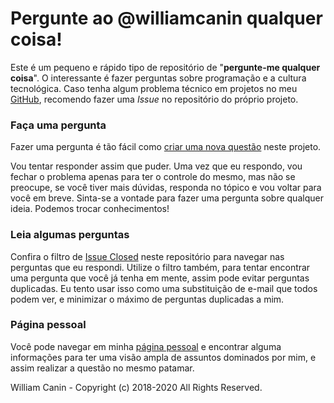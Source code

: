 # Pergunte ao @williamcanin qualquer coisa!

Este é um pequeno e rápido tipo de repositório de "**pergunte-me qualquer coisa**".
O interessante é fazer perguntas sobre programação e a cultura tecnológica. Caso tenha algum problema técnico em projetos no meu [GitHub](https://github.com/williamcanin), recomendo fazer uma *Issue* no repositório do próprio projeto.

### Faça uma pergunta

Fazer uma pergunta é tão fácil como [criar uma nova questão](https://github.com/williamcanin/askme/issues/new) neste projeto.

Vou tentar responder assim que puder. Uma vez que eu respondo, vou fechar o problema apenas para ter o controle do mesmo, mas não se preocupe, se você tiver mais dúvidas, responda no tópico e vou voltar para você em breve. Sinta-se a vontade para fazer uma pergunta sobre qualquer ideia. Podemos trocar conhecimentos!

### Leia algumas perguntas

Confira o filtro de [Issue Closed](https://github.com/williamcanin/askme/issues?q=is%3Aissue+is%3Aclosed) neste repositório para navegar nas perguntas que eu respondi. Utilize o filtro também, para tentar encontrar uma pergunta que você já tenha em mente, assim pode evitar perguntas duplicadas. Eu tento usar isso como uma substituição de e-mail que todos podem ver, e minimizar o máximo de perguntas duplicadas a mim.


### Página pessoal

Você pode navegar em minha [página pessoal](http://williamcanin.github.io) e encontrar alguma informações para ter uma visão ampla de assuntos dominados por mim, e assim realizar a questão no mesmo patamar.


William Canin - Copyright (c) 2018-2020 All Rights Reserved.
